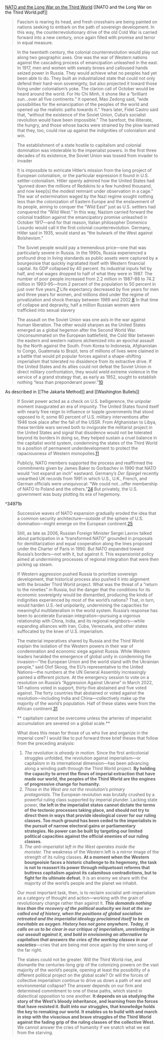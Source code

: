 
[NATO and the Long War on the Third World](https://monthlyreview.org/2023/01/01/nato-and-the-long-war-on-the-third-world/)
[[NATO and the Long War on the Third World.pdf]]


>Fascism is rearing its head, and fresh crosshairs are being painted on nations seeking to embark on the path of sovereign development. In this way, the counterrevolutionary drive of the old Cold War is carried forward into a new century, once again filled with promise and terror in equal measure.

>In the twentieth century, the colonial counterrevolution would play out along two geographic axes. One was the war of Western nations against the cascading process of emancipation unleashed in the east. In 1917, men and women with sweaty brows and calloused hands seized power in Russia. They would achieve what no peoples had yet been able to do. They built an industrialized state that could not only defend their hard-won sovereignty, but also projected it toward those living under colonialism’s yoke. The clarion call of October would be heard around the world. For Ho Chi Minh, it shone like a “brilliant sun…over all five continents.” It opened, Mao Zedong said, “wide possibilities for the emancipation of the peoples of the world and opened up the realistic paths towards it.” Years later, Fidel Castro said that, “without the existence of the Soviet Union, Cuba’s socialist revolution would have been impossible.” The barefoot, the illiterate, the hungry, and those whose backs were strained by the plow learned that they, too, could rise up against the indignities of colonialism and win.

>The establishment of a state hostile to capitalism and colonial domination was intolerable to the imperialist powers. In the first three decades of its existence, the Soviet Union was tossed from invader to invader

>It is impossible to extricate Hitler’s mission from the long project of European colonialism, or the particular expression it found in U.S. settler-colonialism. Hitler openly admired how the United States had “gunned down the millions of Redskins to a few hundred thousand, and now keep[s] the modest remnant under observation in a cage.” The war of extermination waged by the Nazi regime sought nothing less than the colonization of Eastern Europe and the enslavement of its people, aiming to conquer the “Wild East” just as U.S. settlers had conquered the “Wild West.” In this way, Nazism carried forward the colonial tradition against the emancipatory promise unleashed in October 1917—and for that reason, Italian philosopher Domenico Losurdo would call it the first colonial counterrevolution. Germany, Hitler said in 1935, would stand as “the bulwark of the West against Bolshevism.”

>The Soviet people would pay a tremendous price—one that was particularly severe in Russia. In the 1990s, Russia experienced a profound drop in living standards as public assets were captured by a bourgeoisie that quickly ingratiated itself with Western financial capital. Its GDP collapsed by 40 percent. Its industrial inputs fell by half, and real wages dropped to half of what they were in 1987. The number of poor people increased from 2.2 million in 1987–88 to 74.2 million in 1993–95—from 2 percent of the population to 50 percent in just over five years.[7](https://monthlyreview.org/2023/01/01/nato-and-the-long-war-on-the-third-world/#en7) Life expectancy decreased by five years for men and three years for women, and millions died under the regime of privatization and shock therapy between 1989 and 2002.[8](https://monthlyreview.org/2023/01/01/nato-and-the-long-war-on-the-third-world/#en8) In that time of collapse and depravity, half a million Russian women were trafficked into sexual slavery

>The assault on the Soviet Union was one axis in the war against human liberation. The other would sharpen as the United States emerged as a global hegemon after the Second World War. Unconsummated on the European battlefield, the Cold War between the eastern and western nations alchemized into an epochal assault by the North against the South. From Korea to Indonesia, Afghanistan to Congo, Guatemala to Brazil, tens of millions of lives were claimed in a battle that would pit popular forces against a shape-shifting imperialism that tolerated no dissidence from its extractive drive. If the United States and its allies could not defeat the Soviet Union in direct military confrontation, they would wield extreme violence in the service of a grand strategy that, as early as 1952, sought to establish nothing “less than preponderant power.”[10](https://monthlyreview.org/2023/01/01/nato-and-the-long-war-on-the-third-world/#en10)

As described in [[The Jakarta Method]] and [[Washington Bullets]]

>If Soviet power acted as a check on U.S. belligerence, the unipolar moment inaugurated an era of impunity. The United States found itself with nearly free reign to influence or topple governments that stood opposed to it; some 80 percent of U.S. military interventions after 1946 took place after the fall of the USSR. From Afghanistan to Libya, these terrible wars served both to invigorate the militarist project in the United States and signal that dissidence would not be tolerated beyond its borders In doing so, they helped sustain a cruel balance in the capitalist world system, condemning the states of the Third World to a position of permanent underdevelopment to protect the rapaciousness of Western monopolies.[11](https://monthlyreview.org/2023/01/01/nato-and-the-long-war-on-the-third-world/#en11)

>Publicly, NATO members supported the process and reaffirmed the commitments given by James Baker to Gorbachev in 1990 that NATO would “not expand an inch” eastward. Germany’s _Der Spiegel_ recently unearthed UK records from 1991 in which U.S., U.K., French, and German officials were unequivocal: “We could not…offer membership of NATO to Poland and the others.”[24](https://monthlyreview.org/2023/01/01/nato-and-the-long-war-on-the-third-world/#en24) But privately, the U.S. government was busy plotting its era of hegemony.

^34971b

>Successive waves of NATO expansion gradually eroded the idea that a common security architecture—outside of the sphere of U.S. domination—might emerge on the European continent.[25](https://monthlyreview.org/2023/01/01/nato-and-the-long-war-on-the-third-world/#en25)

>Still, as late as 2006, Russian Foreign Minister Sergei Lavrov talked about participation in a “transformed NATO” grounded in proposals for demilitarization and equal cooperation along the lines proposed under the Charter of Paris in 1990. But NATO expanded toward Russia’s borders—not with it, but against it. This expansionist policy aimed at undermining processes of regional integration that were then picking up steam.

>If Western aggression pushed Russia to prioritize sovereign development, that historical process also pushed it into alignment with the broader Third World project. What was the threat of a “return to the nineties” in Russia, but the danger that the conditions for its economic sovereignty would be dismantled, producing the kinds of indignities experienced by most of the world’s nations? That, in turn, would harden U.S.-led unipolarity, undermining the capacities for meaningful multilateralism in the world system. Russia’s response has been to accelerate Eurasian integration—pursuing a vigorous relationship with China, India, and its regional neighbors—while expanding alliances with Iran, Cuba, Venezuela, and other states suffocated by the knee of U.S. imperialism.

>The material imperatives shared by Russia and the Third World explain the isolation of the Western powers in their war of condemnation and economic siege against Russia. While Western leaders heralded the emergence of global unity in condemning the invasion—”the European Union and the world stand with the Ukrainian people,” said Olof Skoog, the EU’s representative to the United Nations—the numbers at the UN General Assembly increasingly painted a different picture. At the emergency session to vote on a resolution on Russia’s “Aggression Against Ukraine” in March 2022, 141 nations voted in support, thirty-five abstained and five voted against. The forty countries that abstained or voted against the resolution—including India and China—collectively make up the majority of the world’s population. Half of these states were from the African continent.[31](https://monthlyreview.org/2023/01/01/nato-and-the-long-war-on-the-third-world/#en31)

>** capitalism cannot be overcome unless the arteries of imperialist accumulation are severed on a global scale.**

>What does this mean for those of us who live and organize in the imperial core? I would like to put forward three brief theses that follow from the preceding analysis:

> 1.  _The revolution is already in motion._ Since the first anticolonial struggles unfolded, the revolution against imperialism—or capitalism in its international dimension—has been advancing along a winding path through the Third World project. **By holding the capacity to arrest the flows of imperial extraction that have made our world, the peoples of the Third World are the engines of progressive change for humanity.**
> 2.  _Those in the West are not the revolution’s primary protagonists._ The European revolution was brutally crushed by a powerful ruling class supported by imperial plunder. Lacking state power, t**he left in the imperialist states cannot dictate the terms of the tectonic processes taking place, and should not try to direct them in ways that provide ideological cover for our ruling classes. Too much ground has been ceded to the imperialists in the pursuit of narrow electoral gains or parliamentary strategies. No power can be built by targeting our limited political capacities against the official enemies of our ruling classes.**
> 3.  _The anti-imperialist left in the West operates inside the monster._ The weakness of the Western left is a mirror image of the strength of its ruling classes. **At a moment when the Western bourgeoisie faces a historic challenge to its hegemony, the task is not to reassert its power through milquetoast reforms that buttress capitalism against its calamitous contradictions, but to fight for its ultimate defeat.** It is an enemy we share with the majority of the world’s people and the planet we inhabit.
> 
> Our most important task, then, is to reclaim socialist anti-imperialism as a category of thought and action—working with the grain of revolutionary change rather than against it. ***This demands nothing less than the recovery of the political audacity we lost at the so-called end of history, when the positions of global socialism retreated and the imperialist ideology proclaimed itself to be as inevitable as oxygen. History has not gone anywhere. Today, it calls on us to be clear in our critique of imperialism, unrelenting in our assault against it, and bold in envisioning an alternative to capitalism that answers the cries of the working classes in our societies***—cries that are being met once again by the siren song of the far right.
> 
> The stakes could not be greater. Will the Third World rise, and dismantle the centuries-long grip of the colonizing powers on the vast majority of the world’s people, opening at least the possibility of a different political project on the global scale? Or will the forces of collective imperialism continue to drive us down a path of war and environmental collapse? The answer depends on our firm and determined commitment to one of these paths, which stand in dialectical opposition to one another. **It depends on us studying the story of the West’s bloody inheritance, and learning from the forces that have resisted it. Built into our struggles, that knowledge holds the key to remaking our world. It enables us to build with and march in step with the vivacious and brave struggles of the Third World against the fading grip of the ruling classes of the collective West.** We cannot answer the cries of humanity if we snatch what we eat from the starving.